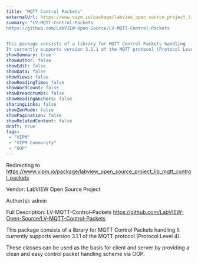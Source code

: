 ```yaml
---
title: "MQTT Control Packets"
externalUrl: https://www.vipm.io/package/labview_open_source_project_lib_mqtt_control_packets
summary: "LV-MQTT-Control-Packets
https://github.com/LabVIEW-Open-Source/LV-MQTT-Control-Packets


This package consists of a library for MQTT Control Packets handling
It currently supports version 3.1.1 of the MQTT protocol (Protocol Level 4)."
showSummary: true
showAuthor: false
showEdit: false
showData: false
showViews: false
showReadingTime: false
showWordCount: false
showBreadcrumbs: false
showHeadingAnchors: false
sharingLinks: false
showZenMode: false
showPagination: false
showRelatedContent: false
draft: true
tags:
 - "VIPM"
 - "VIPM Community"
 - "OOP"
---
```


Redirecting to https://www.vipm.io/package/labview_open_source_project_lib_mqtt_control_packets

Vendor: LabVIEW Open Source Project

Author(s): admin
 
Full Description:
LV-MQTT-Control-Packets
https://github.com/LabVIEW-Open-Source/LV-MQTT-Control-Packets


This package consists of a library for MQTT Control Packets handling
It currently supports version 3.1.1 of the MQTT protocol (Protocol Level 4).

These classes can be used as the basis for client and server by providing a clean and easy control packet handling scheme via OOP.